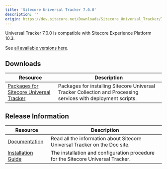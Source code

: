 ```yaml
---
title: 'Sitecore Universal Tracker 7.0.0'
description: ''
origin: https://dev.sitecore.net/Downloads/Sitecore_Universal_Tracker/7x/Sitecore_Universal_Tracker_700.aspx
---
```


Universal Tracker 7.0.0 is compatible with Sitecore Experience Platform 10.3.

See [all available versions here](/downloads/Sitecore_Universal_Tracker).

## Downloads

| Resource                                                                                                                                                                                                         | Description                                                                                                    |
| ---------------------------------------------------------------------------------------------------------------------------------------------------------------------------------------------------------------- | -------------------------------------------------------------------------------------------------------------- |
| [Packages for Sitecore Universal Tracker](https://scdp.blob.core.windows.net/downloads/Sitecore%20Universal%20Tracker/7x/Sitecore%20Universal%20Tracker%20700/Secure/Sitecore%20Universal%20Tracker%207.0.0.zip) | Packages for installing Sitecore Universal Tracker Collection and Processing services with deployment scripts. |

## Release Information

| Resource                                                                                                                                                                                                    | Description                                                                      |
| ----------------------------------------------------------------------------------------------------------------------------------------------------------------------------------------------------------- | -------------------------------------------------------------------------------- |
| [Documentation](https://doc.sitecore.com/xp/en/developers/103/sitecore-experience-platform/universal-tracker.html)                                                                                          | Read all the information about Sitecore Universal Tracker on the Doc site.       |
| [Installation Guide](https://scdp.blob.core.windows.net/downloads/Sitecore%20Universal%20Tracker/7x/Sitecore%20Universal%20Tracker%20700/Secure/973827-Universal_Tracker_7_0_Installation_Guide-pdf-en.pdf) | The installation and configuration procedure for the Sitecore Universal Tracker. |
